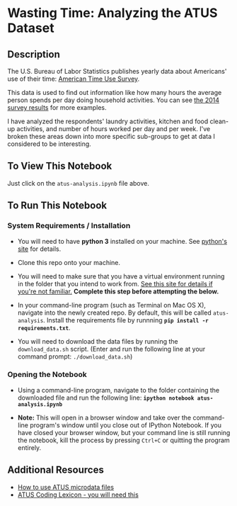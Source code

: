 # Wasting Time: Analyzing the ATUS Dataset

## Description

The U.S. Bureau of Labor Statistics publishes yearly data about Americans' use of their time: [American Time Use Survey](http://www.bls.gov/tus/home.htm#data).

This data is used to find out information like how many hours the average person spends per day doing household activities. You can see [the 2014 survey results](http://www.bls.gov/news.release/atus.nr0.htm) for more examples.

I have analyzed the respondents' laundry activities, kitchen and food clean-up activities, and number of hours worked per day and per week. I've broken these areas down into more specific sub-groups to get at data I considered to be interesting.

## To View This Notebook
Just click on the `atus-analysis.ipynb` file above.

## To Run This Notebook
### System Requirements / Installation

* You will need to have **python&nbsp;3** installed on your machine. See [python's site](https://www.python.org/) for details.

* Clone this repo onto your machine.

* You will need to make sure that you have a virtual environment running in the folder that you intend to work from. [See this site for details if you're not familiar.](http://docs.python-guide.org/en/latest/dev/virtualenvs/) **Complete this step before attempting the below.**

* In your command-line program (such as Terminal on Mac&nbsp;OS&nbsp;X), navigate into the newly created repo. By default, this will be called `atus-analysis`. Install the requirements file by runnning **`pip install -r requirements.txt`**.

* You will need to download the data files by running the `download_data.sh` script. (Enter and run the following line at your command prompt: `./download_data.sh`)

### Opening the Notebook
* Using a command-line program, navigate to the folder containing the downloaded file and run the following line: **`ipython notebook atus-analysis.ipynb`**

* **Note:** This will open in a browser window and take over the command-line program's window until you close out of IPython Notebook. If you have closed your browser window, but your command line is still running the notebook, kill the process by pressing `Ctrl+C` or quitting the program entirely.

## Additional Resources

* [How to use ATUS microdata files](http://www.bls.gov/tus/howto.htm)
* [ATUS Coding Lexicon - you will need this](http://www.bls.gov/tus/lexicons.htm)
